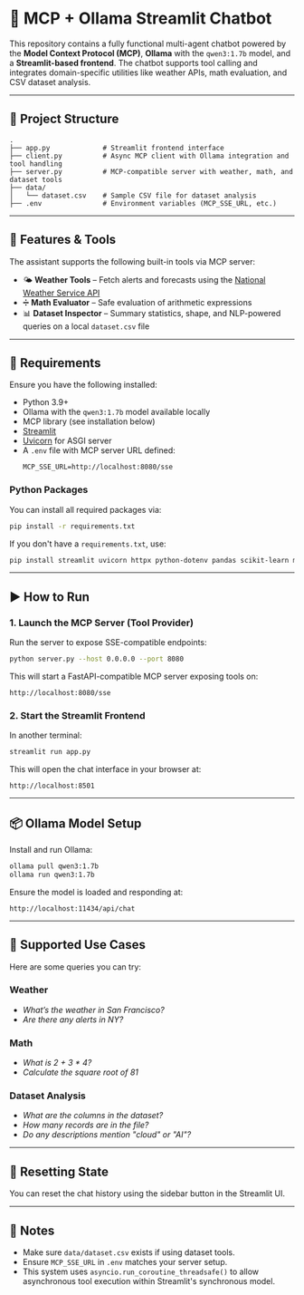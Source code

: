 
# 🧠 MCP + Ollama Streamlit Chatbot

This repository contains a fully functional multi-agent chatbot powered by the **Model Context Protocol (MCP)**, **Ollama** with the `qwen3:1.7b` model, and a **Streamlit-based frontend**. The chatbot supports tool calling and integrates domain-specific utilities like weather APIs, math evaluation, and CSV dataset analysis.

---

## 📁 Project Structure

```
.
├── app.py             # Streamlit frontend interface
├── client.py          # Async MCP client with Ollama integration and tool handling
├── server.py          # MCP-compatible server with weather, math, and dataset tools
├── data/
│   └── dataset.csv    # Sample CSV file for dataset analysis
├── .env               # Environment variables (MCP_SSE_URL, etc.)
```

---

## 🧰 Features & Tools

The assistant supports the following built-in tools via MCP server:

- 🌤️ **Weather Tools** – Fetch alerts and forecasts using the [National Weather Service API](https://www.weather.gov/documentation/services-web-api)
- ➗ **Math Evaluator** – Safe evaluation of arithmetic expressions
- 📊 **Dataset Inspector** – Summary statistics, shape, and NLP-powered queries on a local `dataset.csv` file

---

## 🔧 Requirements

Ensure you have the following installed:

- Python 3.9+
- Ollama with the `qwen3:1.7b` model available locally
- MCP library (see installation below)
- [Streamlit](https://streamlit.io)
- [Uvicorn](https://www.uvicorn.org/) for ASGI server
- A `.env` file with MCP server URL defined:
  ```env
  MCP_SSE_URL=http://localhost:8080/sse
  ```

### Python Packages

You can install all required packages via:

```bash
pip install -r requirements.txt
```

If you don't have a `requirements.txt`, use:

```bash
pip install streamlit uvicorn httpx python-dotenv pandas scikit-learn mcp
```

---

## ▶️ How to Run

### 1. Launch the MCP Server (Tool Provider)

Run the server to expose SSE-compatible endpoints:

```bash
python server.py --host 0.0.0.0 --port 8080
```

This will start a FastAPI-compatible MCP server exposing tools on:
```
http://localhost:8080/sse
```

### 2. Start the Streamlit Frontend

In another terminal:

```bash
streamlit run app.py
```

This will open the chat interface in your browser at:
```
http://localhost:8501
```

---

## 📦 Ollama Model Setup

Install and run Ollama:

```bash
ollama pull qwen3:1.7b
ollama run qwen3:1.7b
```

Ensure the model is loaded and responding at:
```
http://localhost:11434/api/chat
```

---

## 🧪 Supported Use Cases

Here are some queries you can try:

### Weather
- *What’s the weather in San Francisco?*
- *Are there any alerts in NY?*

### Math
- *What is 2 + 3 * 4?*
- *Calculate the square root of 81*

### Dataset Analysis
- *What are the columns in the dataset?*
- *How many records are in the file?*
- *Do any descriptions mention "cloud" or "AI"?*

---

## 🧼 Resetting State

You can reset the chat history using the sidebar button in the Streamlit UI.

---

## 📁 Notes

- Make sure `data/dataset.csv` exists if using dataset tools.
- Ensure `MCP_SSE_URL` in `.env` matches your server setup.
- This system uses `asyncio.run_coroutine_threadsafe()` to allow asynchronous tool execution within Streamlit's synchronous model.